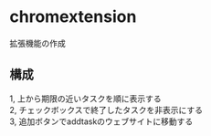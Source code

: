 # chromextension
拡張機能の作成
## 構成
1, 上から期限の近いタスクを順に表示する<br>
2, チェックボックスで終了したタスクを非表示にする<br>
3, 追加ボタンでaddtaskのウェブサイトに移動する<br>
